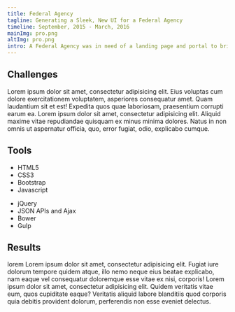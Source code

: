 ```yaml
---
title: Federal Agency
tagline: Generating a Sleek, New UI for a Federal Agency
timeline: September, 2015 - March, 2016
mainImg: pro.png
altImg: pro.png
intro: A Federal Agency was in need of a landing page and portal to bring together disparate systems. They required a solution that was sleek and consistent across all systems, and that integrated all user actions into a single, manageable landing page. Check out how my solution brought together these different systems under one roof and created a modern and intuitive, front-facing application for agency stakeholders.
---
```


<div class="mar-bottom">
<h2>Challenges</h2>
Lorem ipsum dolor sit amet, consectetur adipisicing elit. Eius voluptas cum dolore exercitationem voluptatem, asperiores consequatur amet. Quam laudantium sit et est! Expedita quos quae laboriosam, praesentium corrupti earum ea. Lorem ipsum dolor sit amet, consectetur adipisicing elit. Aliquid maxime vitae repudiandae quisquam ex minus minima dolores. Natus in non omnis ut aspernatur officia, quo, error fugiat, odio, explicabo cumque.
</div>
<div id="tools" class="mar-bottom">
<h2>Tools</h2>
<ul>
    <li>HTML5</li>
    <li>CSS3</li>
    <li>Bootstrap</li>
    <li>Javascript</li>
</ul>
<ul>
    <li>jQuery</li>
    <li>JSON APIs and Ajax</li>
    <li>Bower</li>
    <li>Gulp</li>
</ul>
</div>
<div class="mar-bottom">
<h2>Results</h2>
lorem Lorem ipsum dolor sit amet, consectetur adipisicing elit. Fugiat iure dolorum tempore quidem atque, illo nemo neque eius beatae explicabo, nam eaque vel consequatur doloremque esse vitae ex nisi, corporis! Lorem ipsum dolor sit amet, consectetur adipisicing elit. Quidem veritatis vitae eum, quos cupiditate eaque? Veritatis aliquid labore blanditiis quod corporis quia debitis provident dolorum, perferendis non esse eveniet delectus.
</div>